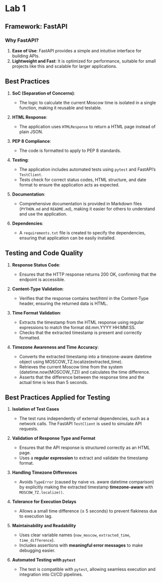 # Lab 1

## Framework: FastAPI

### Why FastAPI?
1. **Ease of Use**: FastAPI provides a simple and intuitive interface for building APIs.
2. **Lightweight and Fast**: It is optimized for performance, suitable for small projects like this and scalable for larger applications.

## Best Practices
1. **SoC (Separation of Concerns)**:
   - The logic to calculate the current Moscow time is isolated in a single function, making it reusable and testable.
   
2. **HTML Response**:
   - The application uses `HTMLResponse` to return a HTML page instead of plain JSON.

3. **PEP 8 Compliance**:
   - The code is formatted to apply to PEP 8 standards.

4. **Testing**:
   - The application includes automated tests using `pytest` and FastAPI’s `TestClient`.
   - Tests check for correct status codes, HTML structure, and date format to ensure the application acts as expected.

5. **Documentation**:
   - Comprehensive documentation is provided in Markdown files (`PYTHON.md` and `README.md`), making it easier for others to understand and use the application.

6. **Dependencies**:
   - A `requirements.txt` file is created to specify the dependencies, ensuring that application can be easily installed.

## Testing and Code Quality
1. **Response Status Code**:
    - Ensures that the HTTP response returns 200 OK, confirming that the endpoint is accessible.

2. **Content-Type Validation**:
    - Verifies that the response contains text/html in the Content-Type header, ensuring the returned data is HTML.

3. **Time Format Validation**:
    - Extracts the timestamp from the HTML response using regular expressions to match the format dd.mm.YYYY HH:MM:SS.
    - Checks that the extracted timestamp is present and correctly formatted.

4. **Timezone Awareness and Time Accuracy**:
   - Converts the extracted timestamp into a timezone-aware datetime object using MOSCOW_TZ.localize(extracted_time).
   - Retrieves the current Moscow time from the system (datetime.now(MOSCOW_TZ)) and calculates the time difference.
   - Asserts that the difference between the response time and the actual time is less than 5 seconds.

## Best Practices Applied for Testing
1. **Isolation of Test Cases**  
   - The test runs independently of external dependencies, such as a network calls. The FastAPI `TestClient` is used to simulate API requests.

2. **Validation of Response Type and Format**  
   - Ensures that the API response is structured correctly as an HTML page.
   - Uses a **regular expression** to extract and validate the timestamp format.

3. **Handling Timezone Differences**  
   - Avoids `TypeError` (caused by naive vs. aware datetime comparison) by explicitly making the extracted timestamp **timezone-aware** with `MOSCOW_TZ.localize()`.

4. **Tolerance for Execution Delays**  
   - Allows a small time difference (≤ 5 seconds) to prevent flakiness due to execution lag.

5. **Maintainability and Readability**  
   - Uses clear variable names (`now_moscow`, `extracted_time`, `time_difference`).
   - Includes assertions with **meaningful error messages** to make debugging easier.

6. **Automated Testing with `pytest`**  
   - The test is compatible with `pytest`, allowing seamless execution and integration into CI/CD pipelines.